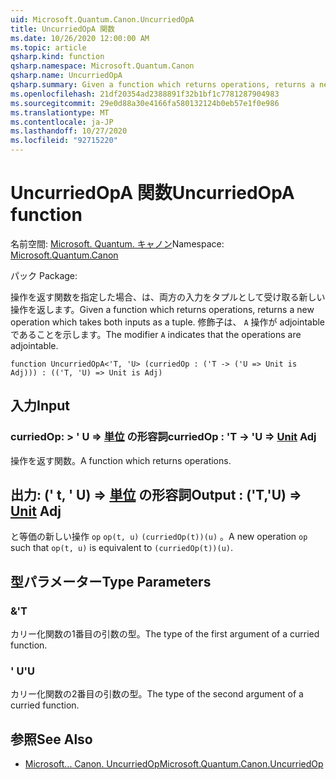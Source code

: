 ```yaml
---
uid: Microsoft.Quantum.Canon.UncurriedOpA
title: UncurriedOpA 関数
ms.date: 10/26/2020 12:00:00 AM
ms.topic: article
qsharp.kind: function
qsharp.namespace: Microsoft.Quantum.Canon
qsharp.name: UncurriedOpA
qsharp.summary: Given a function which returns operations, returns a new operation which takes both inputs as a tuple. The modifier `A` indicates that the operations are adjointable.
ms.openlocfilehash: 21df20354ad2388891f32b1bf1c7781287904983
ms.sourcegitcommit: 29e0d88a30e4166fa580132124b0eb57e1f0e986
ms.translationtype: MT
ms.contentlocale: ja-JP
ms.lasthandoff: 10/27/2020
ms.locfileid: "92715220"
---
```

# <a name="uncurriedopa-function"></a><span data-ttu-id="983ce-102">UncurriedOpA 関数</span><span class="sxs-lookup"><span data-stu-id="983ce-102">UncurriedOpA function</span></span>

<span data-ttu-id="983ce-103">名前空間: [Microsoft. Quantum. キャノン](xref:Microsoft.Quantum.Canon)</span><span class="sxs-lookup"><span data-stu-id="983ce-103">Namespace: [Microsoft.Quantum.Canon](xref:Microsoft.Quantum.Canon)</span></span>

<span data-ttu-id="983ce-104">パック [](https://nuget.org/packages/)</span><span class="sxs-lookup"><span data-stu-id="983ce-104">Package: [](https://nuget.org/packages/)</span></span>


<span data-ttu-id="983ce-105">操作を返す関数を指定した場合、は、両方の入力をタプルとして受け取る新しい操作を返します。</span><span class="sxs-lookup"><span data-stu-id="983ce-105">Given a function which returns operations, returns a new operation which takes both inputs as a tuple.</span></span>
<span data-ttu-id="983ce-106">修飾子は、 `A` 操作が adjointable であることを示します。</span><span class="sxs-lookup"><span data-stu-id="983ce-106">The modifier `A` indicates that the operations are adjointable.</span></span>

```qsharp
function UncurriedOpA<'T, 'U> (curriedOp : ('T -> ('U => Unit is Adj))) : (('T, 'U) => Unit is Adj)
```


## <a name="input"></a><span data-ttu-id="983ce-107">入力</span><span class="sxs-lookup"><span data-stu-id="983ce-107">Input</span></span>

### <a name="curriedop--t---u--unit-adj"></a><span data-ttu-id="983ce-108">curriedOp: > ' U => [単位](xref:microsoft.quantum.lang-ref.unit) の形容詞</span><span class="sxs-lookup"><span data-stu-id="983ce-108">curriedOp : 'T -> 'U => [Unit](xref:microsoft.quantum.lang-ref.unit) Adj</span></span>

<span data-ttu-id="983ce-109">操作を返す関数。</span><span class="sxs-lookup"><span data-stu-id="983ce-109">A function which returns operations.</span></span>



## <a name="output--tu--unit-adj"></a><span data-ttu-id="983ce-110">出力: (' t, ' U) => [単位](xref:microsoft.quantum.lang-ref.unit) の形容詞</span><span class="sxs-lookup"><span data-stu-id="983ce-110">Output : ('T,'U) => [Unit](xref:microsoft.quantum.lang-ref.unit) Adj</span></span>

<span data-ttu-id="983ce-111">と等価の新しい操作 `op` `op(t, u)` `(curriedOp(t))(u)` 。</span><span class="sxs-lookup"><span data-stu-id="983ce-111">A new operation `op` such that `op(t, u)` is equivalent to `(curriedOp(t))(u)`.</span></span>

## <a name="type-parameters"></a><span data-ttu-id="983ce-112">型パラメーター</span><span class="sxs-lookup"><span data-stu-id="983ce-112">Type Parameters</span></span>

### <a name="t"></a><span data-ttu-id="983ce-113">&</span><span class="sxs-lookup"><span data-stu-id="983ce-113">'T</span></span>

<span data-ttu-id="983ce-114">カリー化関数の1番目の引数の型。</span><span class="sxs-lookup"><span data-stu-id="983ce-114">The type of the first argument of a curried function.</span></span>
### <a name="u"></a><span data-ttu-id="983ce-115">' U</span><span class="sxs-lookup"><span data-stu-id="983ce-115">'U</span></span>

<span data-ttu-id="983ce-116">カリー化関数の2番目の引数の型。</span><span class="sxs-lookup"><span data-stu-id="983ce-116">The type of the second argument of a curried function.</span></span>

## <a name="see-also"></a><span data-ttu-id="983ce-117">参照</span><span class="sxs-lookup"><span data-stu-id="983ce-117">See Also</span></span>

- [<span data-ttu-id="983ce-118">Microsoft... Canon. UncurriedOp</span><span class="sxs-lookup"><span data-stu-id="983ce-118">Microsoft.Quantum.Canon.UncurriedOp</span></span>](xref:Microsoft.Quantum.Canon.UncurriedOp)